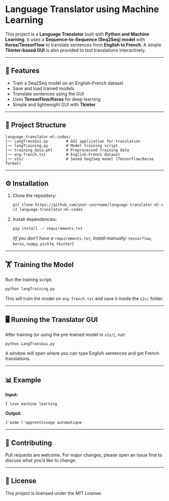 # Language Translator using Machine Learning  

This project is a **Language Translator** built with **Python and Machine Learning**. It uses a **Sequence-to-Sequence (Seq2Seq) model** with **Keras/TensorFlow** to translate sentences from **English to French**. A simple **Tkinter-based GUI** is also provided to test translations interactively.  

---

## 🚀 Features
- Train a Seq2Seq model on an English–French dataset  
- Save and load trained models  
- Translate sentences using the GUI  
- Uses **TensorFlow/Keras** for deep learning  
- Simple and lightweight GUI with **Tkinter**  

---

## 📂 Project Structure
```
language-translator-ml-codes/
│── LangTransGui.py        # GUI application for translation
│── langTraining.py        # Model training script
│── training_data.pkl      # Preprocessed training data
│── eng-french.txt         # English-French dataset
│── s2s/                   # Saved Seq2Seq model (TensorFlow/Keras format)
```

---

## ⚙️ Installation
1. Clone the repository:
   ```bash
   git clone https://github.com/your-username/language-translator-ml-codes.git
   cd language-translator-ml-codes
   ```

2. Install dependencies:
   ```bash
   pip install -r requirements.txt
   ```
   *(If you don’t have a `requirements.txt`, install manually: `tensorflow`, `keras`, `numpy`, `pickle`, `tkinter`)*

---

## 🏋️ Training the Model
Run the training script:
```bash
python langTraining.py
```
This will train the model on `eng-french.txt` and save it inside the `s2s/` folder.

---

## 🖥️ Running the Translator GUI
After training (or using the pre-trained model in `s2s/`), run:
```bash
python LangTransGui.py
```
A window will open where you can type English sentences and get French translations.

---

## 📊 Example
**Input:**  
```
I love machine learning
```

**Output:**  
```
J'aime l'apprentissage automatique
```

---

## 🤝 Contributing
Pull requests are welcome. For major changes, please open an issue first to discuss what you’d like to change.  

---

## 📜 License
This project is licensed under the MIT License.  
